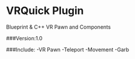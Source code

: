 # VRQuick Plugin

Blueprint & C++ VR Pawn and Components

###Version:1.0

###Include:
	-VR Pawn
	-Teleport
	-Movement
	-Garb